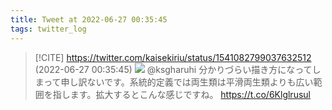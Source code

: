 ```yaml
---
title: Tweet at 2022-06-27 00:35:45
tags: twitter_log
---
```


> [!CITE] https://twitter.com/kaisekiriu/status/1541082799037632512 (2022-06-27 00:35:45)
> ![](https://twitter.com/kaisekiriu/status/1541082799037632512)
> @ksgharuhi 分かりづらい描き方になってしまって申し訳ないです。系統的定義では両生類は平滑両生類よりも広い範囲を指します。拡大するとこんな感じですね。 https://t.co/6Klglrusul

